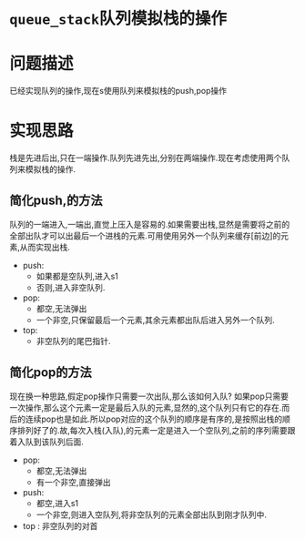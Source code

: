 # `queue_stack`队列模拟栈的操作
# 问题描述
已经实现队列的操作,现在s使用队列来模拟栈的push,pop操作

# 实现思路
栈是先进后出,只在一端操作.队列先进先出,分别在两端操作.现在考虑使用两个队列来模拟栈的操作.
## 简化push,的方法
队列的一端进入,一端出,直觉上压入是容易的.如果需要出栈,显然是需要将之前的全部出队才可以出最后一个进栈的元素.可用使用另外一个队列来缓存[前边]的元素,从而实现出栈.
- push:
	- 如果都是空队列,进入s1
	- 否则,进入非空队列.
- pop:
	- 都空,无法弹出
	- 一个非空,只保留最后一个元素,其余元素都出队后进入另外一个队列.
- top:
	- 非空队列的尾巴指针.

## 简化pop的方法
现在换一种思路,假定pop操作只需要一次出队,那么该如何入队?
如果pop只需要一次操作,那么这个元素一定是最后入队的元素,显然的,这个队列只有它的存在.而后的连续pop也是如此.所以pop对应的这个队列的顺序是有序的,是按照出栈的顺序排列好了的.故,每次入栈(入队),的元素一定是进入一个空队列,之前的序列需要跟着入队到该队列后面.
- pop: 
	- 都空,无法弹出
	- 有一个非空,直接弹出
- push:
	- 都空,进入s1
	- 一个非空,则进入空队列,将非空队列的元素全部出队到刚才队列中.
- top : 非空队列的对首
